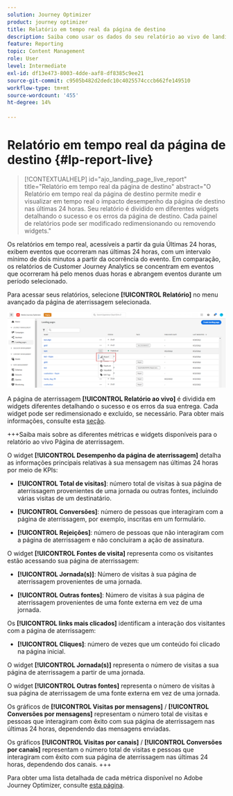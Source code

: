 ```yaml
---
solution: Journey Optimizer
product: journey optimizer
title: Relatório em tempo real da página de destino
description: Saiba como usar os dados do seu relatório ao vivo de landing pages
feature: Reporting
topic: Content Management
role: User
level: Intermediate
exl-id: df13e473-8003-4dde-aaf8-df8385c9ee21
source-git-commit: c9505b482d2dedc10c4025574cccb662fe149510
workflow-type: tm+mt
source-wordcount: '455'
ht-degree: 14%

---
```


# Relatório em tempo real da página de destino {#lp-report-live}

>[!CONTEXTUALHELP]
>id="ajo_landing_page_live_report"
>title="Relatório em tempo real da página de destino"
>abstract="O Relatório em tempo real da página de destino permite medir e visualizar em tempo real o impacto desempenho da página de destino nas últimas 24 horas. Seu relatório é dividido em diferentes widgets detalhando o sucesso e os erros da página de destino. Cada painel de relatórios pode ser modificado redimensionando ou removendo widgets."

Os relatórios em tempo real, acessíveis a partir da guia Últimas 24 horas, exibem eventos que ocorreram nas últimas 24 horas, com um intervalo mínimo de dois minutos a partir da ocorrência do evento. Em comparação, os relatórios de Customer Journey Analytics se concentram em eventos que ocorreram há pelo menos duas horas e abrangem eventos durante um período selecionado.

Para acessar seus relatórios, selecione **[!UICONTROL Relatório]** no menu avançado da página de aterrissagem selecionada.

![](assets/landing_page_report.png)

A página de aterrissagem **[!UICONTROL Relatório ao vivo]** é dividida em widgets diferentes detalhando o sucesso e os erros da sua entrega. Cada widget pode ser redimensionado e excluído, se necessário. Para obter mais informações, consulte esta [seção](live-report.md).

+++Saiba mais sobre as diferentes métricas e widgets disponíveis para o relatório ao vivo Página de aterrissagem.

O widget **[!UICONTROL Desempenho da página de aterrissagem]** detalha as informações principais relativas à sua mensagem nas últimas 24 horas por meio de KPIs:

* **[!UICONTROL Total de visitas]**: número total de visitas à sua página de aterrissagem provenientes de uma jornada ou outras fontes, incluindo várias visitas de um destinatário.

* **[!UICONTROL Conversões]**: número de pessoas que interagiram com a página de aterrissagem, por exemplo, inscritas em um formulário.

* **[!UICONTROL Rejeições]**: número de pessoas que não interagiram com a página de aterrissagem e não concluíram a ação de assinatura.

O widget **[!UICONTROL Fontes de visita]** representa como os visitantes estão acessando sua página de aterrissagem:

* **[!UICONTROL Jornada(s)]**: Número de visitas à sua página de aterrissagem provenientes de uma jornada.

* **[!UICONTROL Outras fontes]**: Número de visitas à sua página de aterrissagem provenientes de uma fonte externa em vez de uma jornada.

Os **[!UICONTROL links mais clicados]** identificam a interação dos visitantes com a página de aterrissagem:

* **[!UICONTROL Cliques]**: número de vezes que um conteúdo foi clicado na página inicial.

O widget **[!UICONTROL Jornada(s)]** representa o número de visitas a sua página de aterrissagem a partir de uma jornada.

O widget **[!UICONTROL Outras fontes]** representa o número de visitas à sua página de aterrissagem de uma fonte externa em vez de uma jornada.

Os gráficos de **[!UICONTROL Visitas por mensagens]** / **[!UICONTROL Conversões por mensagens]** representam o número total de visitas e pessoas que interagiram com êxito com sua página de aterrissagem nas últimas 24 horas, dependendo das mensagens enviadas.

Os gráficos **[!UICONTROL Visitas por canais]** / **[!UICONTROL Conversões por canais]** representam o número total de visitas e pessoas que interagiram com êxito com sua página de aterrissagem nas últimas 24 horas, dependendo dos canais.
+++

Para obter uma lista detalhada de cada métrica disponível no Adobe Journey Optimizer, consulte [esta página](live-report.md#list-of-components-live).
